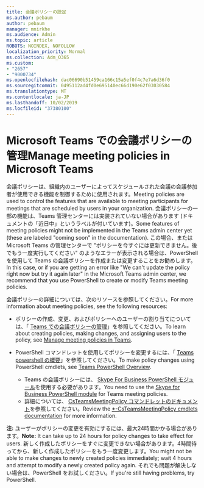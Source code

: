 ```yaml
---
title: 会議ポリシーの設定
ms.author: pebaum
author: pebaum
manager: mnirkhe
ms.audience: Admin
ms.topic: article
ROBOTS: NOINDEX, NOFOLLOW
localization_priority: Normal
ms.collection: Adm_O365
ms.custom:
- "2657"
- "9000734"
ms.openlocfilehash: dac06690b51459ca166c15a5ef0f4c7e7a6d36f0
ms.sourcegitcommit: 0495112ad4fd0e695140ec66d190e62f03030584
ms.translationtype: MT
ms.contentlocale: ja-JP
ms.lasthandoff: 10/02/2019
ms.locfileid: "37380100"
---
```

# <a name="manage-meeting-policies-in-microsoft-teams"></a><span data-ttu-id="86ea5-102">Microsoft Teams での会議ポリシーの管理</span><span class="sxs-lookup"><span data-stu-id="86ea5-102">Manage meeting policies in Microsoft Teams</span></span>

<span data-ttu-id="86ea5-103">会議ポリシーは、組織内のユーザーによってスケジュールされた会議の会議参加者が使用できる機能を制御するために使用されます。</span><span class="sxs-lookup"><span data-stu-id="86ea5-103">Meeting policies are used to control the features that are available to meeting participants for meetings that are scheduled by users in your organization.</span></span> <span data-ttu-id="86ea5-104">会議ポリシーの一部の機能は、Teams 管理センターには実装されていない場合があります (ドキュメントの「近日中」というラベルが付いています)。</span><span class="sxs-lookup"><span data-stu-id="86ea5-104">Some features of meeting policies might not be implemented in the Teams admin center yet (these are labeled "coming soon" in the documentation).</span></span> <span data-ttu-id="86ea5-105">この場合、または Microsoft Teams の管理センターで "ポリシーを今すぐには更新できません。後でもう一度実行してください" のようなエラーが表示される場合は、PowerShell を使用して Teams の会議ポリシーを作成または変更することをお勧めします。</span><span class="sxs-lookup"><span data-stu-id="86ea5-105">In this case, or if you are getting an error like "We can't update the policy right now but try it again later" in the Microsoft Teams admin center, we recommend that you use PowerShell to create or modify Teams meeting policies.</span></span> 

<span data-ttu-id="86ea5-106">会議ポリシーの詳細については、次のリソースを参照してください。</span><span class="sxs-lookup"><span data-stu-id="86ea5-106">For more information about meeting policies, see the following resources:</span></span>

- <span data-ttu-id="86ea5-107">ポリシーの作成、変更、およびポリシーへのユーザーの割り当てについては、「 [Teams での会議ポリシーの管理](https://docs.microsoft.com/en-us/microsoftteams/meeting-policies-in-teams)」を参照してください。</span><span class="sxs-lookup"><span data-stu-id="86ea5-107">To learn about creating policies, making changes, and assigning users to the policy, see [Manage meeting policies in Teams](https://docs.microsoft.com/en-us/microsoftteams/meeting-policies-in-teams).</span></span>

- <span data-ttu-id="86ea5-108">PowerShell コマンドレットを使用してポリシーを変更するには、「 [Teams powershell の概要](https://docs.microsoft.com/microsoftteams/teams-powershell-overview)」を参照してください。</span><span class="sxs-lookup"><span data-stu-id="86ea5-108">To make policy changes using PowerShell cmdlets, see [Teams PowerShell Overview](https://docs.microsoft.com/microsoftteams/teams-powershell-overview).</span></span> 
    - <span data-ttu-id="86ea5-109">Teams の会議ポリシーには、 [Skype For Business PowerShell モジュール](https://www.microsoft.com/download/details.aspx?id=39366)を使用する必要があります。</span><span class="sxs-lookup"><span data-stu-id="86ea5-109">You need to use the [Skype for Business PowerShell module](https://www.microsoft.com/download/details.aspx?id=39366) for Teams meeting policies.</span></span> 
    - <span data-ttu-id="86ea5-110">詳細については、 [CsTeamsMeetingPolicy コマンドレットのドキュメント](https://docs.microsoft.com/search/?search=CsTeamsMeetingPolicy&view=skype-ps)を参照してください。</span><span class="sxs-lookup"><span data-stu-id="86ea5-110">Review the [\*-CsTeamsMeetingPolicy cmdlets documentation](https://docs.microsoft.com/search/?search=CsTeamsMeetingPolicy&view=skype-ps) for more information.</span></span>

<span data-ttu-id="86ea5-111">**注:** ユーザーがポリシーの変更を有効にするには、最大24時間かかる場合があります。</span><span class="sxs-lookup"><span data-stu-id="86ea5-111">**Note:** It can take up to 24 hours for policy changes to take effect for users.</span></span> <span data-ttu-id="86ea5-112">新しく作成したポリシーをすぐに変更できない場合があります。4時間待ってから、新しく作成したポリシーをもう一度変更します。</span><span class="sxs-lookup"><span data-stu-id="86ea5-112">You might not be able to make changes to newly created policies immediately; wait 4 hours and attempt to modify a newly created policy again.</span></span> <span data-ttu-id="86ea5-113">それでも問題が解決しない場合は、PowerShell をお試しください。</span><span class="sxs-lookup"><span data-stu-id="86ea5-113">If you're still having problems, try PowerShell.</span></span>  